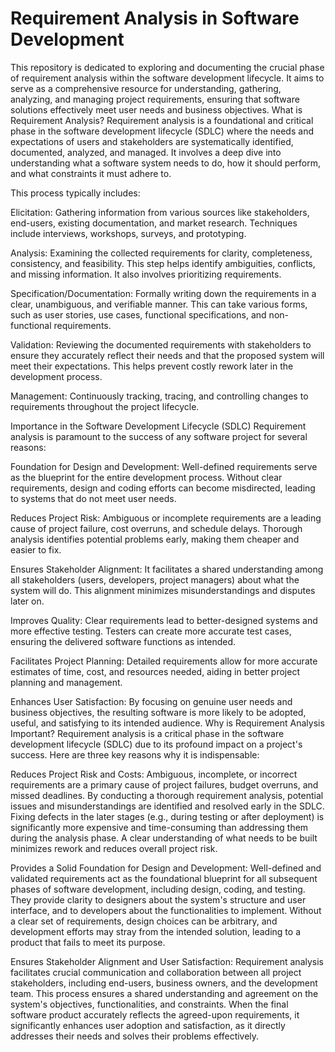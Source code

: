 # Requirement Analysis in Software Development
This repository is dedicated to exploring and documenting the crucial phase of requirement analysis within the software development lifecycle. It aims to serve as a comprehensive resource for understanding, gathering, analyzing, and managing project requirements, ensuring that software solutions effectively meet user needs and business objectives.
What is Requirement Analysis?
Requirement analysis is a foundational and critical phase in the software development lifecycle (SDLC) where the needs and expectations of users and stakeholders are systematically identified, documented, analyzed, and managed. It involves a deep dive into understanding what a software system needs to do, how it should perform, and what constraints it must adhere to.

This process typically includes:

Elicitation: Gathering information from various sources like stakeholders, end-users, existing documentation, and market research. Techniques include interviews, workshops, surveys, and prototyping.

Analysis: Examining the collected requirements for clarity, completeness, consistency, and feasibility. This step helps identify ambiguities, conflicts, and missing information. It also involves prioritizing requirements.

Specification/Documentation: Formally writing down the requirements in a clear, unambiguous, and verifiable manner. This can take various forms, such as user stories, use cases, functional specifications, and non-functional requirements.

Validation: Reviewing the documented requirements with stakeholders to ensure they accurately reflect their needs and that the proposed system will meet their expectations. This helps prevent costly rework later in the development process.

Management: Continuously tracking, tracing, and controlling changes to requirements throughout the project lifecycle.

Importance in the Software Development Lifecycle (SDLC)
Requirement analysis is paramount to the success of any software project for several reasons:

Foundation for Design and Development: Well-defined requirements serve as the blueprint for the entire development process. Without clear requirements, design and coding efforts can become misdirected, leading to systems that do not meet user needs.

Reduces Project Risk: Ambiguous or incomplete requirements are a leading cause of project failure, cost overruns, and schedule delays. Thorough analysis identifies potential problems early, making them cheaper and easier to fix.

Ensures Stakeholder Alignment: It facilitates a shared understanding among all stakeholders (users, developers, project managers) about what the system will do. This alignment minimizes misunderstandings and disputes later on.

Improves Quality: Clear requirements lead to better-designed systems and more effective testing. Testers can create more accurate test cases, ensuring the delivered software functions as intended.

Facilitates Project Planning: Detailed requirements allow for more accurate estimates of time, cost, and resources needed, aiding in better project planning and management.

Enhances User Satisfaction: By focusing on genuine user needs and business objectives, the resulting software is more likely to be adopted, useful, and satisfying to its intended audience.
Why is Requirement Analysis Important?
Requirement analysis is a critical phase in the software development lifecycle (SDLC) due to its profound impact on a project's success. Here are three key reasons why it is indispensable:

Reduces Project Risk and Costs:
Ambiguous, incomplete, or incorrect requirements are a primary cause of project failures, budget overruns, and missed deadlines. By conducting a thorough requirement analysis, potential issues and misunderstandings are identified and resolved early in the SDLC. Fixing defects in the later stages (e.g., during testing or after deployment) is significantly more expensive and time-consuming than addressing them during the analysis phase. A clear understanding of what needs to be built minimizes rework and reduces overall project risk.

Provides a Solid Foundation for Design and Development:
Well-defined and validated requirements act as the foundational blueprint for all subsequent phases of software development, including design, coding, and testing. They provide clarity to designers about the system's structure and user interface, and to developers about the functionalities to implement. Without a clear set of requirements, design choices can be arbitrary, and development efforts may stray from the intended solution, leading to a product that fails to meet its purpose.

Ensures Stakeholder Alignment and User Satisfaction:
Requirement analysis facilitates crucial communication and collaboration between all project stakeholders, including end-users, business owners, and the development team. This process ensures a shared understanding and agreement on the system's objectives, functionalities, and constraints. When the final software product accurately reflects the agreed-upon requirements, it significantly enhances user adoption and satisfaction, as it directly addresses their needs and solves their problems effectively.